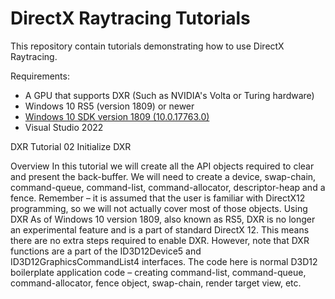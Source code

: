 DirectX Raytracing Tutorials
============
This repository contain tutorials demonstrating how to use DirectX Raytracing.

Requirements:
- A GPU that supports DXR (Such as NVIDIA's Volta or Turing hardware)
- Windows 10 RS5 (version 1809) or newer
- [Windows 10 SDK version 1809 (10.0.17763.0)](https://developer.microsoft.com/en-us/windows/downloads/sdk-archive)
- Visual Studio 2022

DXR Tutorial 02
Initialize DXR

Overview
In this tutorial we will create all the API objects required to clear and present the back-buffer. We will need to create a device, swap-chain, command-queue, command-list, command-allocator, descriptor-heap and a fence. Remember – it is assumed that the user is familiar with DirectX12 programming, so we will not actually cover most of those objects.
Using DXR
As of Windows 10 version 1809, also known as RS5, DXR is no longer an experimental feature and is a part of standard DirectX 12. This means there are no extra steps required to enable DXR. However, note that DXR functions are a part of the ID3D12Device5 and ID3D12GraphicsCommandList4 interfaces.
The code here is normal D3D12 boilerplate application code – creating command-list, command-queue, command-allocator, fence object, swap-chain, render target view, etc.

